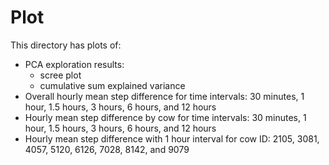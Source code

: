 # Plot
This directory has plots of:
- PCA exploration results:
  - scree plot
  - cumulative sum explained variance
- Overall hourly mean step difference for time intervals: 30 minutes, 1 hour, 1.5 hours, 3 hours, 6 hours, and 12 hours
- Hourly mean step difference by cow for time intervals: 30 minutes, 1 hour, 1.5 hours, 3 hours, 6 hours, and 12 hours
- Hourly mean step difference with 1 hour interval for cow ID: 2105, 3081, 4057, 5120, 6126, 7028, 8142, and 9079
